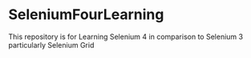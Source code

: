 # SeleniumFourLearning

This repository is for Learning Selenium 4 in comparison to Selenium 3 particularly Selenium Grid
